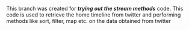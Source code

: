 This branch was created for **_trying out the stream methods_** code. This code is used to retrieve the home timeline from twitter and performing methods like sort, filter, map etc. on the data obtained from twitter
